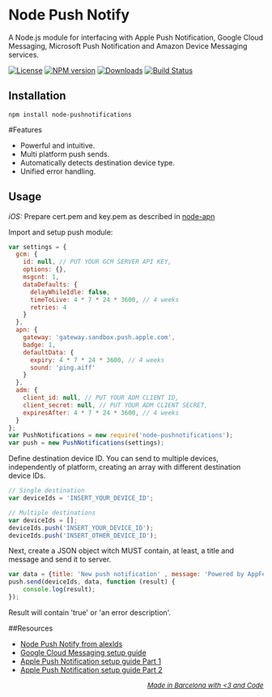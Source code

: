 Node Push Notify
========

A Node.js module for interfacing with Apple Push Notification, Google Cloud Messaging, Microsoft Push Notification and Amazon Device Messaging services.

[![License](http://img.shields.io/badge/license-MIT-blue.svg?style=flat)](https://npmjs.org/package/node-pushnotifications)
[![NPM version](http://img.shields.io/npm/v/node-pushnotifications.svg?style=flat)](https://npmjs.org/package/node-pushnotifications)
[![Downloads](http://img.shields.io/npm/dm/node-pushnotifications.svg?style=flat)](https://npmjs.org/package/node-pushnotifications)
[![Build Status](http://img.shields.io/travis/appfeel/node-pushnotifications.svg?style=flat)](https://travis-ci.org/appfeel/node-pushnotifications)

## Installation 
```
npm install node-pushnotifications
```

#Features

- Powerful and intuitive.
- Multi platform push sends.
- Automatically detects destination device type.
- Unified error handling.

## Usage 

*iOS:* Prepare cert.pem and key.pem as described in [node-apn](https://github.com/argon/node-apn/wiki/Preparing-Certificates)

Import and setup push module:
```js
var settings = {
  gcm: {
    id: null, // PUT YOUR GCM SERVER API KEY,
    options: {},
    msgcnt: 1,
    dataDefaults: {
      delayWhileIdle: false,
      timeToLive: 4 * 7 * 24 * 3600, // 4 weeks
      retries: 4
    }
  },
  apn: {
    gateway: 'gateway.sandbox.push.apple.com',
    badge: 1,
    defaultData: {
      expiry: 4 * 7 * 24 * 3600, // 4 weeks
      sound: 'ping.aiff'
    }
  },
  adm: {
    client_id: null, // PUT YOUR ADM CLIENT ID,
    client_secret: null, // PUT YOUR ADM CLIENT SECRET,
    expiresAfter: 4 * 7 * 24 * 3600, // 4 weeks
  }
};
var PushNotifications = new require('node-pushnotifications');
var push = new PushNotifications(settings);
```

Define destination device ID. You can send to multiple devices, independently of platform, creating an array with different destination device IDs.
```js
// Single destination
var deviceIds = 'INSERT_YOUR_DEVICE_ID';

// Multiple destinations
var deviceIds = [];
deviceIds.push('INSERT_YOUR_DEVICE_ID');
deviceIds.push('INSERT_OTHER_DEVICE_ID');
```

Next, create a JSON object witch MUST contain, at least, a title and message and send it to server. 
```js
var data = {title: 'New push notification' , message: 'Powered by AppFeel', otherfields: 'optionally add more data');
push.send(deviceIds, data, function (result) {
	console.log(result);
});
```
Result will contain 'true' or 'an error description'.


##Resources

- [Node Push Notify from alexlds](https://github.com/alexlds/node-push-notify)
- [Google Cloud Messaging setup guide](http://aerogear.org/docs/guides/aerogear-push-android/google-setup/)
- [Apple Push Notification setup guide Part 1](http://aerogear.org/docs/guides/aerogear-push-ios/app-id-ssl-certificate-apns/)
- [Apple Push Notification setup guide Part 2](https://github.com/argon/node-apn/wiki/Preparing-Certificates)

*<p style="font-size: small;" align="right"><a color="#232323;" href="http://appfeel.com">Made in Barcelona with <span color="#FCB"><3</span> and <span color="#BBCCFF">Code</span></a></p>*
